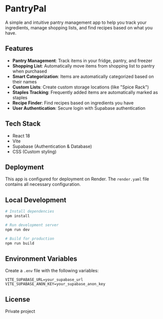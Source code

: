 # PantryPal

A simple and intuitive pantry management app to help you track your ingredients, manage shopping lists, and find recipes based on what you have.

## Features

- **Pantry Management**: Track items in your fridge, pantry, and freezer
- **Shopping List**: Automatically move items from shopping list to pantry when purchased
- **Smart Categorization**: Items are automatically categorized based on their names
- **Custom Lists**: Create custom storage locations (like "Spice Rack")
- **Staples Tracking**: Frequently added items are automatically marked as staples
- **Recipe Finder**: Find recipes based on ingredients you have
- **User Authentication**: Secure login with Supabase authentication

## Tech Stack

- React 18
- Vite
- Supabase (Authentication & Database)
- CSS (Custom styling)

## Deployment

This app is configured for deployment on Render. The `render.yaml` file contains all necessary configuration.

## Local Development

```bash
# Install dependencies
npm install

# Run development server
npm run dev

# Build for production
npm run build
```

## Environment Variables

Create a `.env` file with the following variables:

```
VITE_SUPABASE_URL=your_supabase_url
VITE_SUPABASE_ANON_KEY=your_supabase_anon_key
```

## License

Private project
